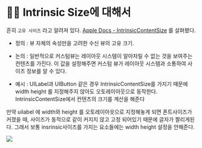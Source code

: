 # 🤷‍♂️ Intrinsic Size에 대해서

흔히 `고유 사이즈` 라고 알려져 있다. [Apple Docs - IntrinsicContentSize](https://developer.apple.com/documentation/uikit/uiview/1622600-intrinsiccontentsize) 를 살펴봤다.

- 정의 : 뷰 자체의 속성만을 고려한 수신 뷰의 고유 크기.
- 논의 : 일반적으로 커스텀뷰는 레이아웃 시스템이 알아차릴 수 없는 것을 보여주는 컨텐츠를 가진다. 이 값을 설정해주면 커스텀 뷰가 레이아웃 시스템과 소통하여 사이즈 정보를 알 수 있다.

- 예시 : UILabel과 UIButton 같은 경우 IntrinsicContentSize를 가지기 때문에 width height 를 지정해주지 않아도 오토레이아웃으로 동작한다. IntrinsicContentSize에서 컨텐츠의 크기를 계산을 해준다

만약 uilabel 에 width와 height 를 오토레이아읏으로 지정해놓게 되면 폰트사이즈가 커졌을 때, 사이즈가 동적으로 같이 커지지 않고 고정 되어있기 때문에 글자가 짤리게된다. 그래서 보통 insrinsic사이즈를 가지는 요소들에는 width height 설정을 안해준다.

![](https://i.imgur.com/mT3M2MO.jpg)

